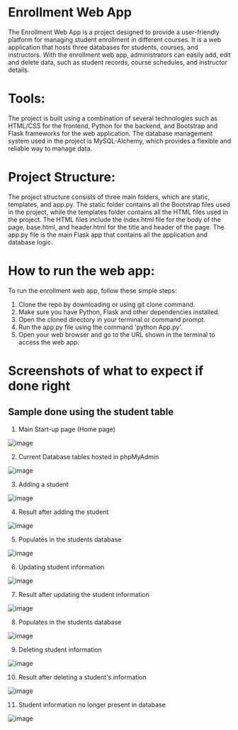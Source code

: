 # Enrollment Web App

The Enrollment Web App is a project designed to provide a user-friendly platform for managing student enrollment in different courses. It is a web application that hosts three databases for students, courses, and instructors. With the enrollment web app, administrators can easily add, edit and delete data, such as student records, course schedules, and instructor details.

# Tools:
The project is built using a combination of several technologies such as HTML/CSS for the frontend, Python for the backend, and Bootstrap and Flask frameworks for the web application. The database management system used in the project is MySQL-Alchemy, which provides a flexible and reliable way to manage data.

# Project Structure:
The project structure consists of three main folders, which are static, templates, and app.py. The static folder contains all the Bootstrap files used in the project, while the templates folder contains all the HTML files used in the project. The HTML files include the index.html file for the body of the page, base.html, and header.html for the title and header of the page. The app.py file is the main Flask app that contains all the application and database logic.

# How to run the web app:
To run the enrollment web app, follow these simple steps:

1. Clone the repo by downloading or using git clone command.
2. Make sure you have Python, Flask and other dependencies installed.
3. Open the cloned directory in your terminal or command prompt.
4. Run the app.py file using the command 'python App.py'.
5. Open your web browser and go to the URL shown in the terminal to access the web app.




# Screenshots of what to expect if done right
## Sample done using the student table

1. Main Start-up page (Home page)

![image](https://user-images.githubusercontent.com/101886444/224118584-7651ff31-1fdb-4ed3-88f4-170b4ec6450d.png)


2. Current Database tables hosted in phpMyAdmin

![image](https://user-images.githubusercontent.com/101886444/224118820-b05f01fe-dc46-416b-bb52-11c5f572bb35.png)


3. Adding a student

![image](https://user-images.githubusercontent.com/101886444/224119468-8895061b-b4a8-46dc-a6ee-b3fd30d4b0c6.png)


4. Result after adding the student

![image](https://user-images.githubusercontent.com/101886444/224119725-e1c1cd2a-1b31-436d-ac8b-de1d7aa294b6.png)


5. Populates in the students database

![image](https://user-images.githubusercontent.com/101886444/224119996-99a135f5-6ed9-4ed6-b8fc-71bda963ef60.png)


6. Updating student information

![image](https://user-images.githubusercontent.com/101886444/224120405-466cbc51-8f38-4dc6-8c86-1d72d3cf3c28.png)


7. Result after updating the student information

![image](https://user-images.githubusercontent.com/101886444/224120807-b81d9b04-bf78-49cb-808f-6c59b7964e75.png)


8. Populates in the students database

![image](https://user-images.githubusercontent.com/101886444/224123501-b002a997-c0ca-4352-ac84-8d939b948f89.png)


9. Deleting student information

![image](https://user-images.githubusercontent.com/101886444/224123847-12365ef2-5e16-415f-b4a0-02032ccc1a3f.png)


10. Result after deleting a student's information

![image](https://user-images.githubusercontent.com/101886444/224124014-5692efba-3a75-4739-8565-9bce3377d36d.png)


11. Student information no longer present in database

![image](https://user-images.githubusercontent.com/101886444/224124269-0ca1b7c1-78f1-4283-98f5-6df6b0a60937.png)
